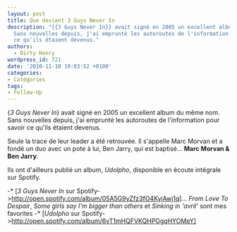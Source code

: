 ```yaml
---
layout: post
title: Que devient 3 Guys Never In
description: "{{3 Guys Never In}} avait signé en 2005 un excellent album du même nom.
  Sans nouvelles depuis, j'ai emprunté les autoroutes de l'information pour savoir
  ce qu'ils étaient devenus."
authors:
  - Dirty Henry
wordpress_id: 721
date: '2010-11-10 19:03:52 +0100'
categories:
- Catégories
tags:
- Follow-Up
---
```

{*3 Guys Never In*} avait signé en 2005 un excellent album du même nom. Sans nouvelles depuis, j'ai emprunté les autoroutes de l'information pour savoir ce qu'ils étaient devenus.

Seule la trace de leur leader a été retrouvée. Il s'appelle Marc Morvan et a fondé un duo avec un pote à lui, Ben Jarry, qui est baptisé... __Marc Morvan & Ben Jarry__.

Ils ont d'ailleurs publié un album, *Udolpho*, disponible en écoute intégrale sur Spotify.

-* [*3 Guys Never In* sur Spotify->http://open.spotify.com/album/05A5G9yZfz3fO4KyjAwj1q]... *From Love To Despair*, *Some girls say I'm bigger than others* et *Sinking in 'avril'* sont mes favorites
-* [*Udolpho* sur Spotify->http://open.spotify.com/album/6vT1mHQFVKQHPGgqHYOMeY]
